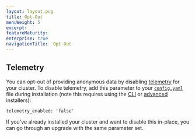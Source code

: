 ```yaml
---
layout: layout.pug
title: Opt-Out
menuWeight: 5
excerpt:
featureMaturity:
enterprise: true
navigationTitle:  Opt-Out
---
```






## Telemetry

You can opt-out of providing anonymous data by disabling [telemetry][4] for your cluster. To disable telemetry, add this parameter to your [`config.yaml`][1] file during installation (note this requires using the [CLI][2] or [advanced][3] installers):

`telemetry_enabled: 'false'`

If you’ve already installed your cluster and want to disable this in-place, you can go through an upgrade with the same parameter set.

 [1]: /docs/1.8/administration/installing/ent/custom/configuration-parameters/
 [2]: /docs/1.8/administration/installing/ent/custom/cli/
 [3]: /docs/1.8/administration/installing/ent/custom/advanced/
 [4]: /docs/1.8/administration/telemetry/
